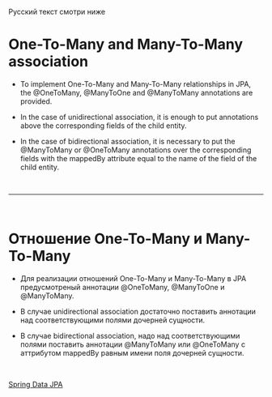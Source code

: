Русский текст смотри ниже

# One-To-Many and Many-To-Many association #

- To implement One-To-Many and Many-To-Many relationships in JPA, the @OneToMany, @ManyToOne and @ManyToMany annotations are provided.

- In the case of unidirectional association, it is enough to put annotations above the corresponding fields of the child entity.

- In the case of bidirectional association, it is necessary to put the @ManyToMany or @OneToMany annotations over the corresponding fields with the mappedBy attribute equal to the name of the field of the child entity.


<br/><hr/><br/>

# Отношение One-To-Many и Many-To-Many #

- Для реализации отношений One-To-Many и Many-To-Many в JPA предусмотреный аннотации @OneToMany, @ManyToOne и @ManyToMany. 

- В случае unidirectional association достаточно поставить аннотации над соответствующими полями дочерней сущности.

- В случае bidirectional association, надо над соответствующими полями поставить аннотации @ManyToMany или @OneToMany с аттрибутом mappedBy равным имени поля дочерней сущности.


<br/>

<a href="https://docs.spring.io/spring-data/jpa/reference/" target="_blank">Spring Data JPA</a>
